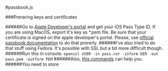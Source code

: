 #passbook.js

###Preraring keys and certificates

######Go to [Apple Developer's portal](https://developer.apple.com/) and get your iOS Pass Type ID. If you are using MacOS, export it's key as *.pem file. Be sure that your certificate is signed on the apple developer's portal. Please, use [official passbook documentation](https://developer.apple.com/library/ios/documentation/UserExperience/Conceptual/PassKit_PG/Chapters/YourFirst.html#//apple_ref/doc/uid/TP40012195-CH2-SW1) to do that prorerly.
######I've also tried to do that stuff using Fedora. It's possible with SSL but a bit more difficult though.
######Run this in console.
`openssl x509 -in pass.cer -inform DER -out pass.pem -outform PEM`
######Also, [this commands](https://www.sslshopper.com/article-most-common-openssl-commands.html) can help you.
######You need to store 

